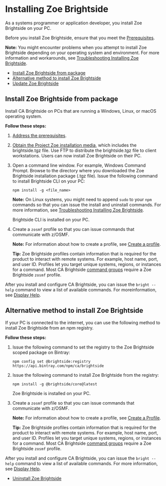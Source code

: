 
# Installing Zoe Brightside

As a systems programmer or application developer, you install Zoe Brightside on your PC.

Before you install Zoe Brightside, ensure that you meet the [Prerequisites](cli-precli.md).

**Note:** You might encounter problems when you attempt to install
Zoe Brightside depending on your operating system and
environment. For more information and workarounds, see [Troubleshooting Installing Zoe Brightside](cli-troubleshootinginstallingcli.md).

  - [Install Zoe Brightside from package](#install-zoe-brightside-from-package)
  - [Alternative method to install Zoe Brightside](#alternative-method-to-install-zoe-brightside)
  - [Update Zoe Brightside](#update-zoe-brightside)

## Install Zoe Brightside from package

Install CA Brightside on PCs that are running a Windows, Linux, or macOS operating system.

**Follow these steps:**

1.  [Address the prerequisites](cli-precli.md).

2. [Obtain the Project Zoe installation media](installing.md), which includes the brightside.tgz file. Use FTP to distribute the brightside.tgz file to client workstations.
    Users can now install Zoe Brightside on their PC.

3.  Open a command line window. For example, Windows Command Prompt. Browse to the directory where you downloaded the Zoe Brightside installation package (.tgz file). Issue the following command to install Brightside CLI on your PC:
    
    ```
    npm install -g <file_name>
    ```
    
    **Note:** On Linux systems, you might need to append `sudo` to your
    `npm` commands so that you can issue the install and uninstall
    commands. For more information, see [Troubleshooting Installing Zoe Brightside](cli-troubleshootinginstallingcli.md).
    
    Brightside CLI is installed on your PC.

4.  Create a `zosmf` profile so that you can issue commands that communicate with z/OSMF.
    
    **Note:** For information about how to create a profile, see [Create a profile](Create-a-Profile_473021290.html).
    
    **Tip:** Zoe Brightside profiles contain information that is required
    for the product to interact with remote systems. For example, host
    name, port, and user ID. Profiles let you target unique systems,
    regions, or instances for a command. Most CA Brightside [command
    groups](Command-Groups_473021296.html) require a Zoe Brightside
    `zosmf` profile.

After you install and configure CA Brightside, you can issue the `bright --help` command to view a list of available commands. For moreinformation, see [Display Help](Display-Help_473021295.html).


## Alternative method to install Zoe Brightside
If your PC is connected to the internet, you can use the following method to install Zoe Brightside from an npm registry.

**Follow these steps:**

1.  Issue the following command to set the registry to the Zoe Brightside scoped package on Bintray:

    ```
    npm config set @brightside:registry https://api.bintray.com/npm/ca/brightside
    ```

2.  Issue the following command to install Zoe Brightside from the registry:
    
    ```
    npm install -g @brightside/core@latest
    ```
    
    Zoe Brightside is installed on your PC.

3.  Create a `zosmf` profile so that you can issue commands that communicate with z/OSMF.
    
    **Note:** For information about how to create a profile, see [Create
    a
    Profile](Create-a-Profile_473021290.html).
    
    
    **Tip:** Zoe Brightside profiles contain information that is required
    for the product to interact with remote systems. For example, host
    name, port, and user ID. Profiles let you target unique systems,
    regions, or instances for a command. Most CA Brightside [command
    groups](Command-Groups_473021296.html) require a Zoe Brightside
    `zosmf` profile.
    

After you install and configure CA Brightside, you can issue the `bright
--help` command to view a list of available commands. For more information, see [Display Help](Display-Help_473021295.html).

  - [Uninstall Zoe Brightside](Uninstall-CA-Brightside_473021293.html)

